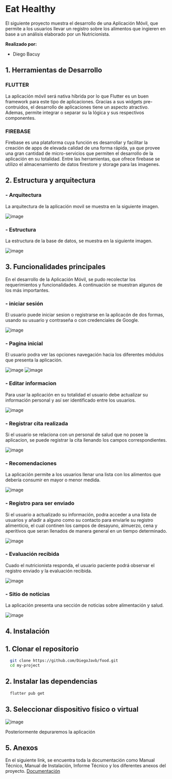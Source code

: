 # Eat Healthy

El siguiente proyecto muestra el desarrollo de una Aplicación Móvil, que permite a los usuarios llevar un registro sobre los alimentos que ingieren en base a un análisis elaborado por un Nutricionista.


**Realizado por:**

- Diego Bacuy

## 1. Herramientas de Desarrollo
### FLUTTER

La aplicación móvil será nativa híbrida por lo que Flutter es un buen framework para este tipo de aplicaciones. Gracias a sus widgets pre-contruidos, el desarrollo de aplicaciones tiene un aspecto atractivo. Ademas, permite integrar o separar su la lógica y sus respectivos componentes.
### FIREBASE

Firebase es una plataforma cuya función es desarrollar y facilitar la creación de apps de elevada calidad de una forma rápida, ya que provee una gran cantidad de micro-servicios que permiten el desarrollo de la aplicación en su totalidad. Entre las herramientas, que ofrece firebase se utilizo el almacenamiento de datos firestore y storage para las imagenes.


## 2. Estructura y arquitectura
### - Arquitectura
La arquitectura de la aplicación movil se muestra en la siguiente imagen.

![image](https://user-images.githubusercontent.com/42130200/133742471-3aa16f66-3e8e-4c0c-900e-841b6f8463ae.png)


### - Estructura
La estructura de la base de datos, se muestra en la siguiente imagen.

![image](https://user-images.githubusercontent.com/42130200/131374137-56c6a25d-a291-4325-a84f-43e3348a6eff.png)

## 3. Funcionalidades principales
En el desarrollo de la Aplicación Móvil, se pudo recolectar los requerimientos y funcionalidades. A continuación se muestran algunos de los más importantes.

### - iniciar sesión
El usuario puede iniciar sesion o registrarse en la aplicacón de dos formas, usando su usuario y contraseña o con credenciales de Google.

![image](https://user-images.githubusercontent.com/42130200/131371655-2b10e919-8d9c-401f-97c5-975a177b64a1.png)

### - Pagina inicial
El usuario podra ver las opciones navegación hacia los diferentes módulos que presenta la aplicación.

![image](https://user-images.githubusercontent.com/42130200/131373776-e7d1b702-ca89-4966-9cfc-2a4a4f107779.png)
![image](https://user-images.githubusercontent.com/42130200/131373035-ee6a2ad7-58fb-4846-9251-ca83c236fa6a.png)

### - Editar informacion
Para usar la aplicación en su totalidad el usuario debe actualizar su información personal y así ser identificado entre los usuarios.

![image](https://user-images.githubusercontent.com/42130200/131371711-20b7911b-71c5-48fa-b27f-a36b0b8b0fff.png)

### - Registrar cita realizada
Si el usuario se relaciona con un personal de salud que no posee la aplicacion, se puede registrar la cita llenando los campos correspondientes.

![image](https://user-images.githubusercontent.com/42130200/131372299-fd48ffbe-8175-4ddc-bc21-b7049d1c0f36.png)

### - Recomendaciones
La aplicación permite a los usuarios llenar una lista con los alimentos que debería consumir en mayor o menor medida.

![image](https://user-images.githubusercontent.com/42130200/131372658-a82706b5-8ac1-4ffa-ba6f-1727c2d39a56.png)

### - Registro para ser enviado
Si el usuario a actualizado su información, podra acceder a una lista de usuarios y añadir a alguno como su contacto para enviarle su registro alimenticio, el cual continen los campos de desayuno, almuerzo, cena y aperitivos que seran llenados de manera general en un tiempo determinado.

![image](https://user-images.githubusercontent.com/42130200/131372723-35e925a1-33bb-4dd3-96b8-05f3d771e303.png)

### - Evaluación recibida
Cuado el nutricionista responda, el usuario paciente podrá observar el registro enviado y la evaluación recibida.

![image](https://user-images.githubusercontent.com/42130200/131372889-8b5df763-4c92-4bfa-a6cd-4817a1d8d796.png)

### - Sitio de noticias
La aplicación presenta una sección de noticias sobre alimentación y salud.

![image](https://user-images.githubusercontent.com/42130200/131372923-d70acb13-29ad-4849-932a-95ae804377f4.png)

## 4. Instalación
## 1. Clonar el repositorio
```bash
  git clone https://github.com/DiegoJavb/food.git
  cd my-project
```
## 2. Instalar las dependencias
```bash
  flutter pub get 
```
## 3. Seleccionar dispositivo físico o virtual
![image](https://user-images.githubusercontent.com/42130200/131381144-419c1223-080b-4010-9780-b99182d14de3.png)

Posteriormente depuraremos la aplicación
## 5. Anexos
En el siguiente link, se encuentra toda la documentación como Manual Técnico, Manual de Instalación, Informe Técnico y los diferentes anexos del proyecto. [Documentación](https://github.com/DiegoJavb/Documentacion_Tesis.git)

